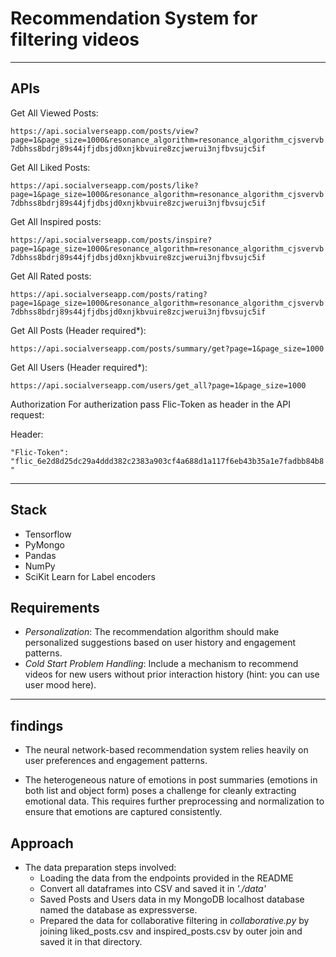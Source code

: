 # Recommendation System for filtering videos
--------------------------------------------------------------------
## APIs
Get All Viewed Posts:

`https://api.socialverseapp.com/posts/view?page=1&page_size=1000&resonance_algorithm=resonance_algorithm_cjsvervb7dbhss8bdrj89s44jfjdbsjd0xnjkbvuire8zcjwerui3njfbvsujc5if`

Get All Liked Posts:

`https://api.socialverseapp.com/posts/like?page=1&page_size=1000&resonance_algorithm=resonance_algorithm_cjsvervb7dbhss8bdrj89s44jfjdbsjd0xnjkbvuire8zcjwerui3njfbvsujc5if`

Get All Inspired posts:

`https://api.socialverseapp.com/posts/inspire?page=1&page_size=1000&resonance_algorithm=resonance_algorithm_cjsvervb7dbhss8bdrj89s44jfjdbsjd0xnjkbvuire8zcjwerui3njfbvsujc5if`

Get All Rated posts:

`https://api.socialverseapp.com/posts/rating?page=1&page_size=1000&resonance_algorithm=resonance_algorithm_cjsvervb7dbhss8bdrj89s44jfjdbsjd0xnjkbvuire8zcjwerui3njfbvsujc5if`

Get All Posts (Header required*):

`https://api.socialverseapp.com/posts/summary/get?page=1&page_size=1000`

Get All Users (Header required*):

`https://api.socialverseapp.com/users/get_all?page=1&page_size=1000`

Authorization
For autherization pass Flic-Token as header in the API request:

Header:

`"Flic-Token": "flic_6e2d8d25dc29a4ddd382c2383a903cf4a688d1a117f6eb43b35a1e7fadbb84b8"`

--------------------------------------------------------------------

## Stack
- Tensorflow
- PyMongo
- Pandas
- NumPy
- SciKit Learn for Label encoders

## Requirements
- *Personalization*: The recommendation algorithm should make personalized suggestions based on user history and engagement patterns.
- *Cold Start Problem Handling*: Include a mechanism to recommend videos for new users without prior interaction history (hint: you can use user mood here).
--------------------------------------------------------------------

## findings
- The neural network-based recommendation system relies heavily on user preferences and engagement patterns.

- The heterogeneous nature of emotions in post summaries (emotions in both list and object form) poses a challenge for cleanly extracting emotional data. This requires further preprocessing and normalization to ensure that emotions are captured consistently.



## Approach
- The data preparation steps involved:
    - Loading the data from the endpoints provided in the README
    - Convert all dataframes into CSV and saved it in *'./data'*
    - Saved Posts and Users data in my MongoDB localhost database named the database as expressverse.
    - Prepared the data for collaborative filtering in *collaborative.py* by joining liked_posts.csv and inspired_posts.csv by outer join and saved it in that directory.


